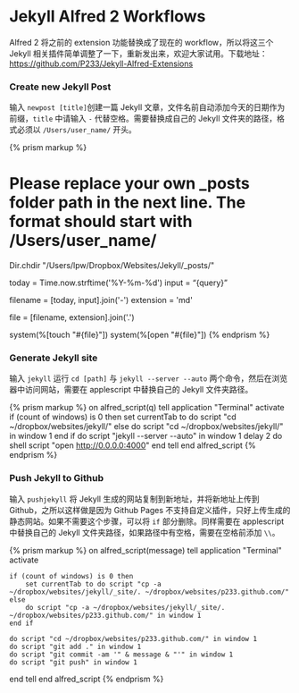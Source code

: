 Jekyll Alfred 2 Workflows
========================

Alfred 2 将之前的 extension 功能替换成了现在的 workflow，所以将这三个 Jekyll 相关插件简单调整了一下，重新发出来，欢迎大家试用。下载地址：<a href="https://github.com/P233/Jekyll-Alfred-Extensions" target="_blank">https://github.com/P233/Jekyll-Alfred-Extensions</a> 

### Create new Jekyll Post

输入 `newpost [title]`创建一篇 Jekyll 文章，文件名前自动添加今天的日期作为前缀，`title` 中请输入 `-` 代替空格。需要替换成自己的 Jekyll 文件夹的路径，格式必须以 `/Users/user_name/` 开头。

{% prism markup %}
# Please replace your own _posts folder path in the next line. The format should start with /Users/user_name/
Dir.chdir "/Users/lpw/Dropbox/Websites/Jekyll/_posts/"

today = Time.now.strftime('%Y-%m-%d')
input = “{query}”

filename = [today, input].join('-')
extension = 'md'
	
file = [filename, extension].join('.')

system(%[touch "#{file}"])
system(%[open "#{file}"])
{% endprism %}


### Generate Jekyll site

输入 `jekyll` 运行 `cd [path]` 与 `jekyll --server --auto` 两个命令，然后在浏览器中访问网站，需要在 applescript 中替换自己的 Jekyll 文件夹路径。

{% prism markup %}
on alfred_script(q)
tell application "Terminal"
    activate
    if (count of windows) is 0 then
        set currentTab to do script "cd ~/dropbox/websites/jekyll/"
    else
        do script "cd ~/dropbox/websites/jekyll/" in window 1
    end if
    do script "jekyll --server --auto" in window 1
    delay 2
    do shell script "open http://0.0.0.0:4000"
end tell
end alfred_script
{% endprism %}

### Push Jekyll to Github

输入 `pushjekyll` 将 Jekyll 生成的网站复制到新地址，并将新地址上传到 Github，之所以这样做是因为 Github Pages 不支持自定义插件，只好上传生成的静态网站。如果不需要这个步骤，可以将 `if` 部分删除。同样需要在 applescript 中替换自己的 Jekyll 文件夹路径，如果路径中有空格，需要在空格前添加 `\\`。

{% prism markup %}
on alfred_script(message)
  tell application "Terminal"
    activate

    if (count of windows) is 0 then
        set currentTab to do script "cp -a ~/dropbox/websites/jekyll/_site/. ~/dropbox/websites/p233.github.com/"
    else
        do script "cp -a ~/dropbox/websites/jekyll/_site/. ~/dropbox/websites/p233.github.com/" in window 1
    end if
    
    do script "cd ~/dropbox/websites/p233.github.com/" in window 1
    do script "git add ." in window 1
    do script "git commit -am '" & message & "'" in window 1
    do script "git push" in window 1
  end tell
end alfred_script
{% endprism %}
